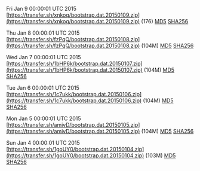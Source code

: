 Fri Jan  9 00:00:01 UTC 2015 [https://transfer.sh/xnkoq/bootstrap.dat.20150109.zip](https://transfer.sh/xnkoq/bootstrap.dat.20150109.zip) (176) [MD5](https://transfer.sh/V57UQ/md5.txt) [SHA256](https://transfer.sh/lCYw1/sha256.txt)

Thu Jan  8 00:00:01 UTC 2015 [https://transfer.sh/fzPqQ/bootstrap.dat.20150108.zip](https://transfer.sh/fzPqQ/bootstrap.dat.20150108.zip) (104M) [MD5](https://transfer.sh/ohZCM/md5.txt) [SHA256](https://transfer.sh/17Qn8y/sha256.txt)

Wed Jan  7 00:00:01 UTC 2015 [https://transfer.sh/1bHP6k/bootstrap.dat.20150107.zip](https://transfer.sh/1bHP6k/bootstrap.dat.20150107.zip) (104M) [MD5](https://transfer.sh/YVb5V/md5.txt) [SHA256](https://transfer.sh/18Qc8i/sha256.txt)

Tue Jan  6 00:00:01 UTC 2015 [https://transfer.sh/1c7ukk/bootstrap.dat.20150106.zip](https://transfer.sh/1c7ukk/bootstrap.dat.20150106.zip) (104M) [MD5](https://transfer.sh/137ukY/md5.txt) [SHA256](https://transfer.sh/16RIv0/sha256.txt)

Mon Jan  5 00:00:01 UTC 2015 [https://transfer.sh/amivD/bootstrap.dat.20150105.zip](https://transfer.sh/amivD/bootstrap.dat.20150105.zip) (104M) [MD5](https://transfer.sh/OJfqw/md5.txt) [SHA256](https://transfer.sh/YEiR7/sha256.txt)

Sun Jan  4 00:00:01 UTC 2015 [https://transfer.sh/1goUY0/bootstrap.dat.20150104.zip](https://transfer.sh/1goUY0/bootstrap.dat.20150104.zip) (103M) [MD5](https://transfer.sh/sq7En/md5.txt) [SHA256](https://transfer.sh/Tl9xI/sha256.txt)
